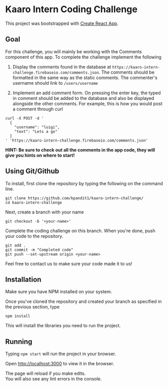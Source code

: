 # Kaaro Intern Coding Challenge
This project was bootstrapped with [Create React App](https://github.com/facebook/create-react-app).

## Goal
For this challenge, you will mainly be working with the Comments component of this app. To complete the challenge
implement the following
1. Display the comments found in the database at `https://kaaro-intern-challenge.firebaseio.com/comments.json`. The comments should be formatted in the same way as the static comments. The commenter's username should link to `/users/username`  

2. Implement an add comment form. On pressing the enter key, the typed in comment should be added to the database and also be displayed alongside the other comments. For example, this is how you would post a comment through curl

```
curl -X POST -d '
  {
    "username": "luigi",
    "text": "Lets a go"
  }
' 'https://kaaro-intern-challenge.firebaseio.com/comments.json'
```

**HINT: Be sure to check out all the comments in the app code, they will give you hints on where to start!**

## Using Git/Github

To install, first clone the repository by typing the following on the command line.
```
git clone https://github.com/kpandit1/kaaro-intern-challenge/
cd kaaro-intern-challenge
```

Next, create a branch with your name
```
git checkout -b '<your-name>'
```

Complete the coding challenge on this branch. When you're done, push your code to the repository.
```
git add .
git commit -m "Completed code"
git push --set-upstream origin <your-name>
```
Feel free to contact us to make sure your code made it to us!

## Installation
Make sure you have NPM installed on your system.

Once you've cloned the repository and created your branch as specified in the previous section, type
```
npm install
```
This will install the libraries you need to run the project.


## Running
Typing `npm start` will run the project in your browser.

Open [http://localhost:3000](http://localhost:3000) to view it in the browser.

The page will reload if you make edits.<br />
You will also see any lint errors in the console.
